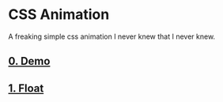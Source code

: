 # CSS Animation

A freaking simple css animation I never knew that I never knew.

## [0. Demo](https://linxea.github.io/css-animation)

## [1. Float](https://linxea.github.io/css-animation/float)
